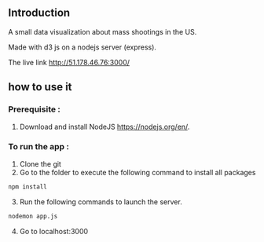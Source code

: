 ## Introduction

A small data visualization about mass shootings in the US. 

Made with d3 js on a nodejs server (express).

The live link http://51.178.46.76:3000/

## how to use it

### Prerequisite :
1. Download and install NodeJS https://nodejs.org/en/.

### To run the app :
1. Clone the git
2. Go to the folder to execute the following command to install all packages
```sh
npm install
```
3. Run the following commands to launch the server.
```sh
nodemon app.js
```
4. Go to localhost:3000
